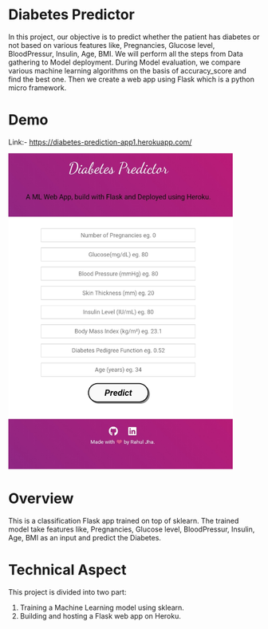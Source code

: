 # Diabetes Predictor

In this project, our objective is to predict whether the patient has diabetes or not based on various features like, Pregnancies, Glucose level, BloodPressur, Insulin, Age, BMI. We will perform all the steps from Data gathering to Model deployment. During Model evaluation, we compare various machine learning algorithms on the basis of accuracy_score and find the best one. Then we create a web app using Flask which is a python micro framework.

# Demo

Link:- https://diabetes-prediction-app1.herokuapp.com/

<img src="image/IMG_1.jpg" width ="450" hight="220" >

# Overview

This is a classification Flask app trained on top of sklearn. The trained model take features like, Pregnancies, Glucose level, BloodPressur, Insulin, Age, BMI as an input and predict the Diabetes.

# Technical Aspect

This project is divided into two part:

 1. Training a Machine Learning model using sklearn.
 2. Building and hosting a Flask web app on Heroku.
